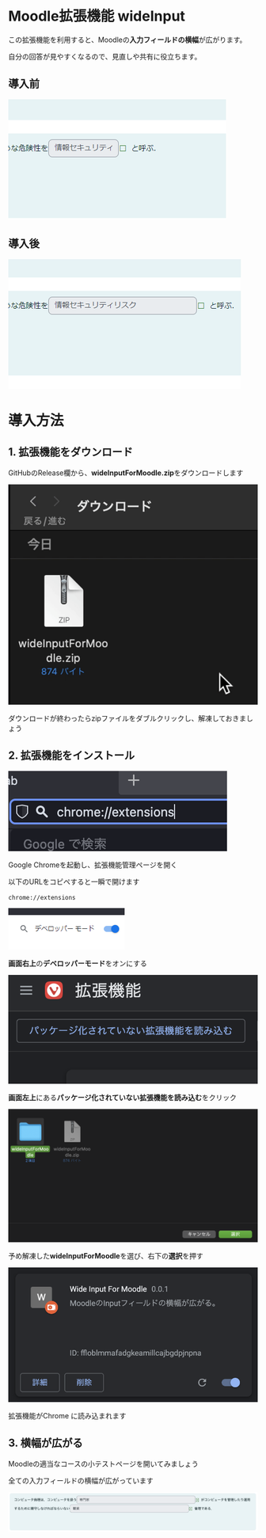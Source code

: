 # Moodle拡張機能 wideInput

この拡張機能を利用すると、Moodleの**入力フィールドの横幅**が広がります。

自分の回答が見やすくなるので、見直しや共有に役立ちます。

## 導入前

![Untitled.png](Moodle%E6%8B%A1%E5%BC%B5%E6%A9%9F%E8%83%BD%20wideInput%20d27ec21c723f4506bba962f025430b84/Untitled.png)

## 導入後

![Untitled](Moodle%E6%8B%A1%E5%BC%B5%E6%A9%9F%E8%83%BD%20wideInput%20d27ec21c723f4506bba962f025430b84/Untitled%201.png)

# 導入方法

## 1. 拡張機能をダウンロード

GitHubのRelease欄から、**wideInputForMoodle.zip**をダウンロードします


![_2023-06-01 1.59.23.gif](Moodle%E6%8B%A1%E5%BC%B5%E6%A9%9F%E8%83%BD%20wideInput%20d27ec21c723f4506bba962f025430b84/_2023-06-01_1.59.23.gif)

ダウンロードが終わったらzipファイルをダブルクリックし、解凍しておきましょう

## 2. 拡張機能をインストール

![スクリーンショット 2023-06-01 1.37.01.png](Moodle%E6%8B%A1%E5%BC%B5%E6%A9%9F%E8%83%BD%20wideInput%20d27ec21c723f4506bba962f025430b84/%25E3%2582%25B9%25E3%2582%25AF%25E3%2583%25AA%25E3%2583%25BC%25E3%2583%25B3%25E3%2582%25B7%25E3%2583%25A7%25E3%2583%2583%25E3%2583%2588_2023-06-01_1.37.01.png)

Google Chromeを起動し、拡張機能管理ページを開く

以下のURLをコピペすると一瞬で開けます

```
chrome://extensions
```

![Untitled](Moodle%E6%8B%A1%E5%BC%B5%E6%A9%9F%E8%83%BD%20wideInput%20d27ec21c723f4506bba962f025430b84/Untitled%202.png)

**画面右上**の**デベロッパーモード**をオンにする 

![スクリーンショット 2023-06-01 1.37.24.png](Moodle%E6%8B%A1%E5%BC%B5%E6%A9%9F%E8%83%BD%20wideInput%20d27ec21c723f4506bba962f025430b84/%25E3%2582%25B9%25E3%2582%25AF%25E3%2583%25AA%25E3%2583%25BC%25E3%2583%25B3%25E3%2582%25B7%25E3%2583%25A7%25E3%2583%2583%25E3%2583%2588_2023-06-01_1.37.24.png)

**画面左上**にある**パッケージ化されていない拡張機能を読み込む**をクリック

![スクリーンショット 2023-06-01 1.42.50.png](Moodle%E6%8B%A1%E5%BC%B5%E6%A9%9F%E8%83%BD%20wideInput%20d27ec21c723f4506bba962f025430b84/%25E3%2582%25B9%25E3%2582%25AF%25E3%2583%25AA%25E3%2583%25BC%25E3%2583%25B3%25E3%2582%25B7%25E3%2583%25A7%25E3%2583%2583%25E3%2583%2588_2023-06-01_1.42.50.png)

予め解凍した**wideInputForMoodle**を選び、右下の**選択**を押す

![スクリーンショット 2023-06-01 1.38.23.png](Moodle%E6%8B%A1%E5%BC%B5%E6%A9%9F%E8%83%BD%20wideInput%20d27ec21c723f4506bba962f025430b84/%25E3%2582%25B9%25E3%2582%25AF%25E3%2583%25AA%25E3%2583%25BC%25E3%2583%25B3%25E3%2582%25B7%25E3%2583%25A7%25E3%2583%2583%25E3%2583%2588_2023-06-01_1.38.23.png)

拡張機能がChrome に読み込まれます

## 3. 横幅が広がる

Moodleの適当なコースの小テストページを開いてみましょう

全ての入力フィールドの横幅が広がっています

![Untitled](Moodle%E6%8B%A1%E5%BC%B5%E6%A9%9F%E8%83%BD%20wideInput%20d27ec21c723f4506bba962f025430b84/Untitled%203.png)